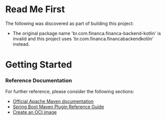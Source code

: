 # Read Me First
The following was discovered as part of building this project:

* The original package name 'br.com.financa.financa-backend-kotlin' is invalid and this project uses 'br.com.financa.financabackendkotlin' instead.

# Getting Started

### Reference Documentation
For further reference, please consider the following sections:

* [Official Apache Maven documentation](https://maven.apache.org/guides/index.html)
* [Spring Boot Maven Plugin Reference Guide](https://docs.spring.io/spring-boot/docs/2.7.0/maven-plugin/reference/html/)
* [Create an OCI image](https://docs.spring.io/spring-boot/docs/2.7.0/maven-plugin/reference/html/#build-image)

